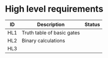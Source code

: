 # High level requirements

|ID|Description|Status|
|--|--|--|
|HL1|Truth table of basic gates||Implemented|
|HL2|Binary calculations||Implemented|
|HL3|

